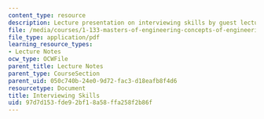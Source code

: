 ```yaml
---
content_type: resource
description: Lecture presentation on interviewing skills by guest lecturer Dick Orton.
file: /media/courses/1-133-masters-of-engineering-concepts-of-engineering-practice-fall-2007/97d7d153fde92bf18a58ffa258f2b86f_lec_10_do.pdf
file_type: application/pdf
learning_resource_types:
- Lecture Notes
ocw_type: OCWFile
parent_title: Lecture Notes
parent_type: CourseSection
parent_uid: 050c740b-24e0-9d72-fac3-d18eafb8f4d6
resourcetype: Document
title: Interviewing Skills
uid: 97d7d153-fde9-2bf1-8a58-ffa258f2b86f
---
```

